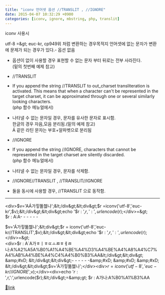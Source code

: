 ```yaml
---
title: "iconv 언어셋 옵션 //TRANSLIT , //IGNORE"
date: 2015-04-07 10:32:29 +0900
categories: [iconv, ignore, mbstring, php, translit]
---
```


iconv 사용시

utf-8 =&amp;gt; euc-kr, cp949위 처럼 변환하는 경우목적지 언어셋에 없는 문자가 변환에 문제가 되는 경우가 있다.- 옵션 없음
- 옵션이 없이 사용할 경우 표현할 수 없는 문자 부터 뒤로는 전부 사라진다.  
(밑의 첫번째 예제 참고)

- //TRANSLIT
- If you append the string //TRANSLIT to out_charset transliteration is activated. This means that when a character can't be represented in the target charset, it can be approximated through one or several similarly looking characters.  
(php 함수 메뉴얼에서)
- 나타낼 수 없는 문자일 경우, 문자를 유사한 문자로 표시함.  
한글의 경우 자음,모음 분리됨.(밑의 예제 참고)  
Á 같은 라틴 문자는 부호+알파벳으로 분리됨

- //IGNORE
- If you append the string //IGNORE, characters that cannot be represented in the target charset are silently discarded.   
(php 함수 메뉴얼에서)
- 나타낼 수 없는 문자일 경우, 문자를 삭제함.

- //IGNORE//TRANSLIT , //TRANSLIT//IGNORE
- 둘을 동시에 사용할 경우, //TRANSLIT 으로 동작함.


  
- - - - - -

&lt;div&gt;$v='AÁ가힣똚헳나';&lt;/div&gt;&lt;div&gt;$r =iconv('utf-8','euc-kr',$v);&lt;/div&gt;&lt;div&gt;echo '$r : ',$r,':',urlencode($r);&lt;/div&gt;=&amp;gt;   
$r : A:A- - - - - -

$v='Á가힣똚헳나';&lt;div&gt;$r = iconv('utf-8','euc-kr//TRANSLIT',$v);&lt;/div&gt;&lt;div&gt;echo '$r : ',$r,':',urlencode($r);&lt;/div&gt;=&amp;gt;   
&lt;div&gt;$r : A´A가ㅎㅣㅎㄸㅗㄻㅎㅔㅀ나:A%A2%A5A%B0%A1%A4%BE%A4%D3%A4%BE%A4%A8%A4%C7%A4%AB%A4%BE%A4%C4%A4%B0%B3%AA&lt;/div&gt;&lt;div&gt;  &amp;#xD;
&lt;/div&gt;&lt;div&gt;- - - - - -&amp;#xD;
&amp;#xD;
  &amp;#xD;
&lt;/div&gt;&lt;div&gt;$v='Á가힣똚헳나';&lt;/div&gt;&lt;div&gt;$r = iconv('utf-8','euc-kr//IGNORE',$v);&lt;/div&gt;&lt;div&gt;echo '$r : ',$r,':',urlencode($r);&lt;/div&gt;=&amp;gt; $r : A가나:A%B0%A1%B3%AA  



[🔗link](http://www.mins01.com/mh/tech/read/930)